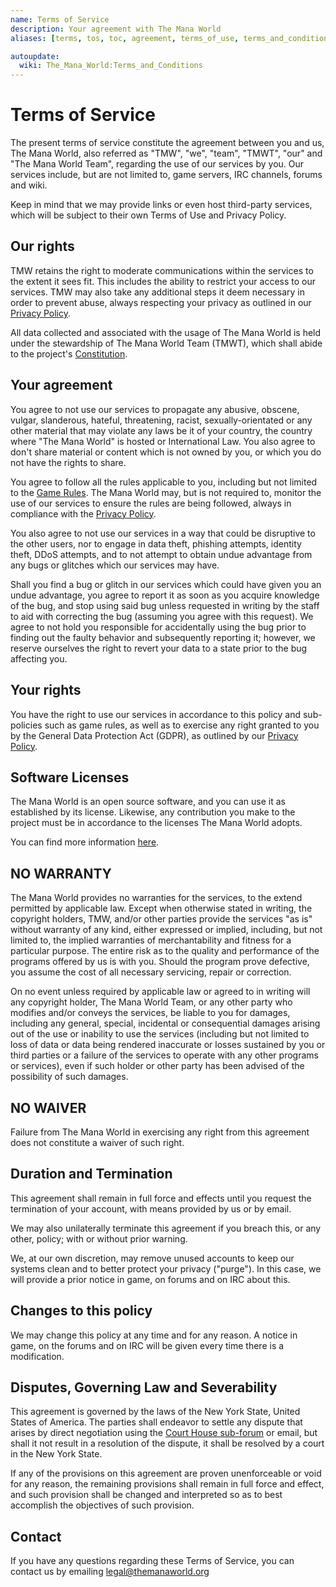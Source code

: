 ```yaml
---
name: Terms of Service
description: Your agreement with The Mana World
aliases: [terms, tos, toc, agreement, terms_of_use, terms_and_conditions]

autoupdate:
  wiki: The_Mana_World:Terms_and_Conditions
---
```


# Terms of Service

The present terms of service constitute the agreement between you and us, The Mana
World, also referred as "TMW", "we", "team", "TMWT", "our" and "The Mana World Team",
regarding the use of our services by you. Our services include, but are not
limited to, game servers, IRC channels, forums and wiki.

Keep in mind that we may provide links or even host third-party services, which
will be subject to their own Terms of Use and Privacy Policy.

## Our rights

TMW retains the right to moderate communications within the services to the extent
it sees fit. This includes the ability to restrict your access to our services.
TMW may also take any additional steps it deem necessary in order to prevent
abuse, always respecting your privacy as outlined in our [Privacy Policy](https://policies.themanaworld.org/privacy-policy).

All data collected and associated with the usage of The Mana World is held under the
stewardship of The Mana World Team (TMWT), which shall abide to the project's [Constitution](https://policies.themanaworld.org/constitution).

## Your agreement

You agree to not use our services to propagate any abusive, obscene, vulgar,
slanderous, hateful, threatening, racist, sexually-orientated or any other material that may violate any laws be it of your country, the country where
"The Mana World" is hosted or International Law. You also agree to don't share
material or content which is not owned by you, or which you do not have the
rights to share.

You agree to follow all the rules applicable to you, including but not limited to
the [Game Rules](https://policies.themanaworld.org/rules). The Mana World may,
but is not required to, monitor the use of our services to ensure the rules are
being followed, always in compliance with the [Privacy Policy](https://policies.themanaworld.org/privacy-policy).

You also agree to not use our services in a way that could be disruptive to the
other users, nor to engage in data theft, phishing attempts, identity theft, DDoS
attempts, and to not attempt to obtain undue advantage from any bugs or glitches
which our services may have.

Shall you find a bug or glitch in our services which could have given you an undue
advantage, you agree to report it as soon as you acquire knowledge of the bug,
and stop using said bug unless requested in writing by the staff to aid with
correcting the bug (assuming you agree with this request). We agree to not hold
you responsible for accidentally using the bug prior to finding out the faulty
behavior and subsequently reporting it; however, we reserve ourselves the right to
revert your data to a state prior to the bug affecting you.

## Your rights

You have the right to use our services in accordance to this policy and
sub-policies such as game rules, as well as to exercise any right granted to you
by the General Data Protection Act (GDPR), as outlined by our [Privacy Policy](https://policies.themanaworld.org/privacy-policy).

## Software Licenses

The Mana World is an open source software, and you can use it as established by
its license. Likewise, any contribution you make to the project must be in
accordance to the licenses The Mana World adopts.

You can find more information [here](https://forums.themanaworld.org/viewtopic.php?t=1177).

## NO WARRANTY

The Mana World provides no warranties for the services, to the extend permitted by
applicable law. Except when otherwise stated in writing, the copyright holders, TMW,
and/or other parties provide the services "as is" without warranty of any kind,
either expressed or implied, including, but not limited to, the implied warranties
of merchantability and fitness for a particular purpose. The entire risk as to the
quality and performance of the programs offered by us is with you. Should the
program prove defective, you assume the cost of all necessary servicing, repair or
correction.

On no event unless required by applicable law or agreed to in writing will any
copyright holder, The Mana World Team, or any other party who modifies and/or 
conveys the services, be liable to you for damages, including any general, special,
incidental or consequential damages arising out of the use or inability to use the
services (including but not limited to loss of data or data being rendered
inaccurate or losses sustained by you or third parties or a failure of the services
to operate with any other programs or services), even if such holder or other party
has been advised of the possibility of such damages.

## NO WAIVER

Failure from The Mana World in exercising any right from this agreement does not
constitute a waiver of such right.

## Duration and Termination

This agreement shall remain in full force and effects until you request the
termination of your account, with means provided by us or by email.

We may also unilaterally terminate this agreement if you breach this, or any
other, policy; with or without prior warning.

We, at our own discretion, may remove unused accounts to keep our systems clean
and to better protect your privacy ("purge"). In this case, we will provide a
prior notice in game, on forums and on IRC about this.

## Changes to this policy

We may change this policy at any time and for any reason. A notice in game, on the
forums and on IRC will be given every time there is a modification.

## Disputes, Governing Law and Severability

This agreement is governed by the laws of the New York State, United States of
America. The parties shall endeavor to settle any dispute that arises by direct
negotiation using the [Court House sub-forum](https://forums.themanaworld.org/viewforum.php?f=20)
or email, but shall it not result in a resolution of the dispute, it shall be
resolved by a court in the New York State.

If any of the provisions on this agreement are proven unenforceable or void for
any reason, the remaining provisions shall remain in full force and effect, and
such provision shall be changed and interpreted so as to best accomplish the 
objectives of such provision.

## Contact

If you have any questions regarding these Terms of Service, you can contact us by
emailing legal@themanaworld.org

